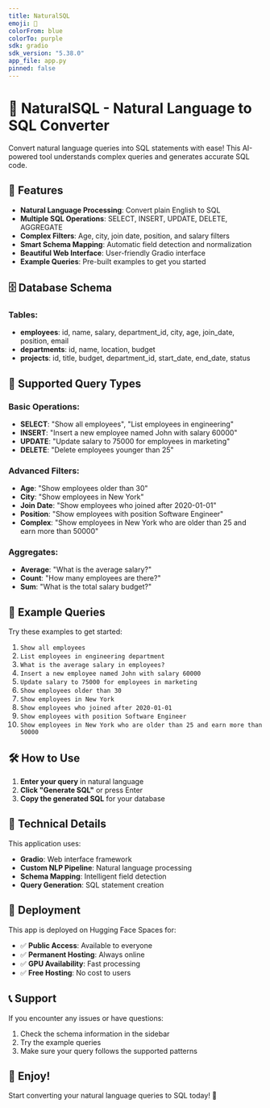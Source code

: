 ```yaml
---
title: NaturalSQL
emoji: 🚀
colorFrom: blue
colorTo: purple
sdk: gradio
sdk_version: "5.38.0"
app_file: app.py
pinned: false
---
```


# 🚀 NaturalSQL - Natural Language to SQL Converter

Convert natural language queries into SQL statements with ease! This AI-powered tool understands complex queries and generates accurate SQL code.

## 🌟 Features

- **Natural Language Processing**: Convert plain English to SQL
- **Multiple SQL Operations**: SELECT, INSERT, UPDATE, DELETE, AGGREGATE
- **Complex Filters**: Age, city, join date, position, and salary filters
- **Smart Schema Mapping**: Automatic field detection and normalization
- **Beautiful Web Interface**: User-friendly Gradio interface
- **Example Queries**: Pre-built examples to get you started

## 🗄️ Database Schema

### Tables:
- **employees**: id, name, salary, department_id, city, age, join_date, position, email
- **departments**: id, name, location, budget  
- **projects**: id, title, budget, department_id, start_date, end_date, status

## 📝 Supported Query Types

### Basic Operations:
- **SELECT**: "Show all employees", "List employees in engineering"
- **INSERT**: "Insert a new employee named John with salary 60000"
- **UPDATE**: "Update salary to 75000 for employees in marketing"
- **DELETE**: "Delete employees younger than 25"

### Advanced Filters:
- **Age**: "Show employees older than 30"
- **City**: "Show employees in New York"
- **Join Date**: "Show employees who joined after 2020-01-01"
- **Position**: "Show employees with position Software Engineer"
- **Complex**: "Show employees in New York who are older than 25 and earn more than 50000"

### Aggregates:
- **Average**: "What is the average salary?"
- **Count**: "How many employees are there?"
- **Sum**: "What is the total salary budget?"

## 🎯 Example Queries

Try these examples to get started:

1. `Show all employees`
2. `List employees in engineering department`
3. `What is the average salary in employees?`
4. `Insert a new employee named John with salary 60000`
5. `Update salary to 75000 for employees in marketing`
6. `Show employees older than 30`
7. `Show employees in New York`
8. `Show employees who joined after 2020-01-01`
9. `Show employees with position Software Engineer`
10. `Show employees in New York who are older than 25 and earn more than 50000`

## 🛠️ How to Use

1. **Enter your query** in natural language
2. **Click "Generate SQL"** or press Enter
3. **Copy the generated SQL** for your database

## 🔧 Technical Details

This application uses:
- **Gradio**: Web interface framework
- **Custom NLP Pipeline**: Natural language processing
- **Schema Mapping**: Intelligent field detection
- **Query Generation**: SQL statement creation

## 🚀 Deployment

This app is deployed on Hugging Face Spaces for:
- ✅ **Public Access**: Available to everyone
- ✅ **Permanent Hosting**: Always online
- ✅ **GPU Availability**: Fast processing
- ✅ **Free Hosting**: No cost to users

## 📞 Support

If you encounter any issues or have questions:
1. Check the schema information in the sidebar
2. Try the example queries
3. Make sure your query follows the supported patterns

## 🎉 Enjoy!

Start converting your natural language queries to SQL today! 🎯
